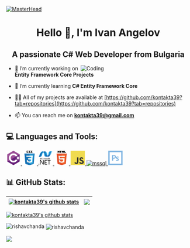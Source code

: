 [![MasterHead](https://user-images.githubusercontent.com/74038190/221352995-5ac18bdf-1a19-4f99-bbb6-77559b220470.gif)](https://github.com/kontakta39)
<h1 align="center">Hello 👋, I'm Ivan Angelov</h1>
<h2 align="center">A passionate C# Web Developer from Bulgaria</h2>
<img align="right" alt="Coding" width="300" src="https://cdn-images-1.medium.com/v2/resize:fit:200/1*pVgiUNKfclvbTk6pTUszdA@2x.gif">


- 🔭 I’m currently working on **Entity Framework Core Projects**

- 🌱 I’m currently learning **C# Entity Framework Core**

- 👨‍💻 All of my projects are available at [https://github.com/kontakta39?tab=repositories](https://github.com/kontakta39?tab=repositories)

- 📫 You can reach me on **kontakta39@gmail.com**

## 💻 Languages and Tools:
<p align="left"> <a href="https://www.w3schools.com/cs/" target="_blank" rel="noreferrer"> <img src="https://raw.githubusercontent.com/devicons/devicon/master/icons/csharp/csharp-original.svg" alt="csharp" width="40" height="40"/> </a> <a href="https://www.w3schools.com/css/" target="_blank" rel="noreferrer"> <img src="https://raw.githubusercontent.com/devicons/devicon/master/icons/css3/css3-original-wordmark.svg" alt="css3" width="40" height="40"/> </a> <a href="https://dotnet.microsoft.com/" target="_blank" rel="noreferrer"> <img src="https://raw.githubusercontent.com/devicons/devicon/master/icons/dot-net/dot-net-original-wordmark.svg" alt="dotnet" width="40" height="40"/> </a> <a href="https://www.w3.org/html/" target="_blank" rel="noreferrer"> <img src="https://raw.githubusercontent.com/devicons/devicon/master/icons/html5/html5-original-wordmark.svg" alt="html5" width="40" height="40"/> </a> <a href="https://developer.mozilla.org/en-US/docs/Web/JavaScript" target="_blank" rel="noreferrer"> <img src="https://raw.githubusercontent.com/devicons/devicon/master/icons/javascript/javascript-original.svg" alt="javascript" width="40" height="40"/> </a> <a href="https://www.microsoft.com/en-us/sql-server" target="_blank" rel="noreferrer"> <img src="https://www.svgrepo.com/show/303229/microsoft-sql-server-logo.svg" alt="mssql" width="40" height="40"/> </a> <a href="https://www.photoshop.com/en" target="_blank" rel="noreferrer"> <img src="https://raw.githubusercontent.com/devicons/devicon/master/icons/photoshop/photoshop-line.svg" alt="photoshop" width="40" height="40"/> </a> </p>

## 📊 GitHub Stats:
| <a href="https://github.com/kontakta39/github-readme-stats"><img align="center" src="https://github-readme-streak-stats.herokuapp.com/?user=kontakta39&amp" alt="kontakta39's github stats" /></a> | <a href="https://github.com/kontakta39/github-readme-stats"><img align="center" src="https://github-readme-stats.vercel.app/api/top-langs/?username=kontakta39&layout=compact&theme=buefy&hide_border=true" /></a> 
| ------------- | ------------- |


<a href="https://github.com/kontakta39/github-readme-stats"><img align="center" src="https://github-readme-stats.vercel.app/api?username=kontakta39&show_icons=true&include_all_commits=true&theme=buefy&hide_border=true" alt="kontakta39's github stats" /></a> 


<p><img align="left" src="https://github-readme-stats.vercel.app/api/top-langs?username=rishavchanda&show_icons=true&locale=en&layout=compact&theme=default" alt="rishavchanda" /></p>
<p>&nbsp;<img align="center" src="https://github-readme-streak-stats.herokuapp.com/?user=rishavchanda&&theme=default" alt="rishavchanda" /></p>
<p><img align="center" src="https://github-readme-stats.vercel.app/api?username=kontakta39&show_icons=true&include_all_commits=true&theme=buefy&hide_border=true" /></p>
